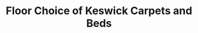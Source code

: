---
title: "Floor Choice of Keswick Carpets and Beds"
url: /keswick/floor-choice-of-keswick-carpets-and-beds/
shop: Teppiche
---